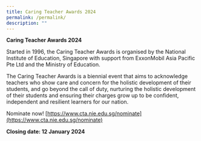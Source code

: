 ```yaml
---
title: Caring Teacher Awards 2024
permalink: /permalink/
description: ""
---
```

**Caring Teacher Awards 2024**

Started in 1996, the Caring Teacher Awards is organised by the National Institute of Education, Singapore with support from ExxonMobil Asia Pacific Pte Ltd and the Ministry of Education.

The Caring Teacher Awards is a biennial event that aims to acknowledge teachers who show care and concern for the holistic development of their students, and go beyond the call of duty, nurturing the holistic development of their students and ensuring their charges grow up to be confident, independent and resilient learners for our nation.

Nominate now! [https://www.cta.nie.edu.sg/nominate](https://www.cta.nie.edu.sg/nominate)

**Closing date: 12 January 2024**